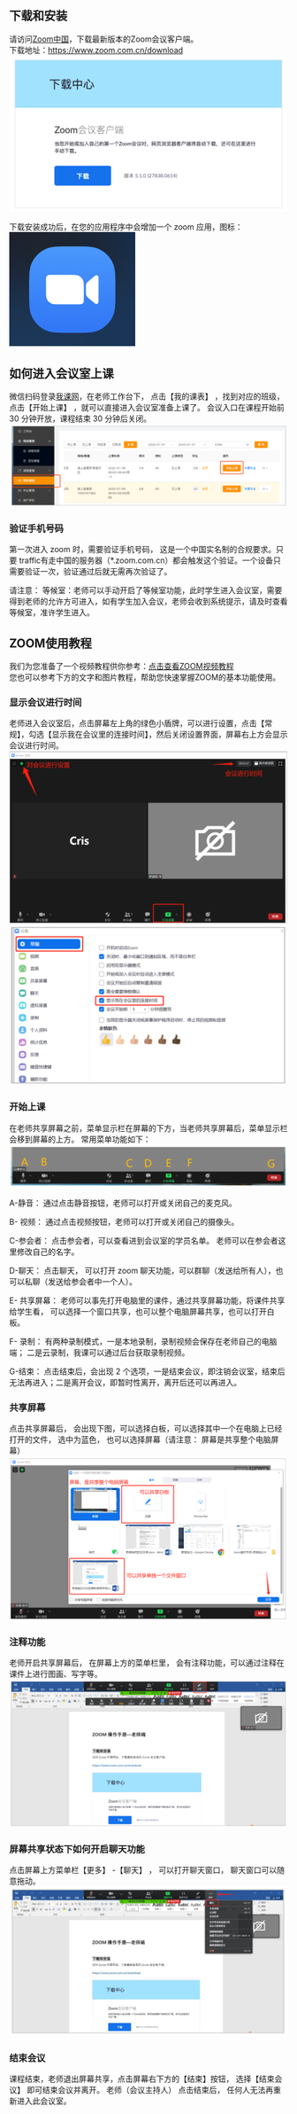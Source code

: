 ## 下载和安装
请访问[Zoom中国][1]，下载最新版本的Zoom会议客户端。  
下载地址：https://www.zoom.com.cn/download
![下载ZOOM](../images/zoom_1.png)

下载安装成功后，在您的应用程序中会增加一个 zoom 应用，图标：![图标](../images/zoom_icon.png)

## 如何进入会议室上课
微信扫码登录[我课网][2]，在老师工作台下， 点击【我的课表】 ，找到对应的班级，点击【开始上课】 ，就可以直接进入会议室准备上课了。 会议入口在课程开始前 30 分钟开放，课程结束 30 分钟后关闭。
![课表](../images/zoom_2.png)

### 验证手机号码
第一次进入 zoom 时，需要验证手机号码， 这是一个中国实名制的合规要求。只要 traffic有走中国的服务器（*.zoom.com.cn）都会触发这个验证。一个设备只需要验证一次，验证通过后就无需再次验证了。

请注意：
等候室：老师可以手动开启了等候室功能，此时学生进入会议室，需要得到老师的允许方可进入，如有学生加入会议，老师会收到系统提示，请及时查看等候室，准许学生进入。

## ZOOM使用教程
我们为您准备了一个视频教程供你参考：[点击查看ZOOM视频教程]( https://images.mecourse.cn/zoom/demo0707-720p.mp4 ':include :type=video controls width=100% height=400px' )  
您也可以参考下方的文字和图片教程，帮助您快速掌握ZOOM的基本功能使用。

### 显示会议进行时间
老师进入会议室后，点击屏幕左上角的绿色小盾牌，可以进行设置，点击【常规】，勾选【显示我在会议里的连接时间】，然后关闭设置界面，屏幕右上方会显示会议进行时间。
![ZOOM](../images/zoom_03.png)
![ZOOM](../images/zoom_04.png)

### 开始上课
在老师共享屏幕之前，菜单显示栏在屏幕的下方，当老师共享屏幕后，菜单显示栏会移到屏幕的上方。 常用菜单功能如下：
![ZOOM](../images/zoom_05.png)

A-静音： 通过点击静音按钮，老师可以打开或关闭自己的麦克风。

B- 视频： 通过点击视频按钮，老师可以打开或关闭自己的摄像头。

C-参会者： 点击参会者，可以查看进到会议室的学员名单。 老师可以在参会者这里修改自己的名字。

D-聊天： 点击聊天， 可以打开 zoom 聊天功能，可以群聊（发送给所有人），也可以私聊（发送给参会者中一个人）。

E- 共享屏幕： 老师可以事先打开电脑里的课件，通过共享屏幕功能，将课件共享给学生看， 可以选择一个窗口共享，也可以整个电脑屏幕共享，也可以打开白板。

F- 录制： 有两种录制模式，一是本地录制，录制视频会保存在老师自己的电脑端； 二是云录制，我课可以通过后台获取录制视频。

G-结束： 点击结束后，会出现 2 个选项，一是结束会议，即注销会议室，结束后无法再进入；二是离开会议，即暂时性离开，离开后还可以再进入。

### 共享屏幕
点击共享屏幕后， 会出现下图，可以选择白板，可以选择其中一个在电脑上已经打开的文件， 选中为蓝色， 也可以选择屏幕（请注意： 屏幕是共享整个电脑屏幕）
![ZOOM](../images/zoom_06.png)

### 注释功能
老师开启共享屏幕后， 在屏幕上方的菜单栏里， 会有注释功能，可以通过注释在课件上进行图画、写字等。
![ZOOM](../images/zoom_07.png)

### 屏幕共享状态下如何开启聊天功能
点击屏幕上方菜单栏【更多】 -【聊天】 ， 可以打开聊天窗口， 聊天窗口可以随意拖动。
![ZOOM](../images/zoom_08.png)

### 结束会议
课程结束，老师退出屏幕共享，点击屏幕右下方的【结束】按钮， 选择【结束会议】 即可结束会议并离开。 老师（会议主持人） 点击结束后， 任何人无法再重新进入此会议室。

[1]:https://www.zoom.com.cn/download
[2]:https://www.meke.ai/